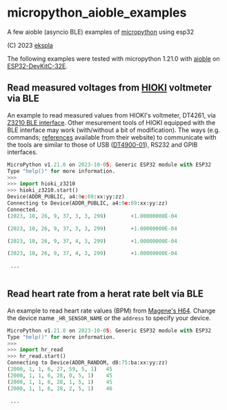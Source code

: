 # micropython_aioble_examples
A few aioble (asyncio BLE) examples of [micropython](https://micropython.org/) using esp32

(C) 2023 [ekspla](https://github.com/ekspla/micropython_aioble_examples)

The following examples were tested with micropython 1.21.0 with [aioble](https://github.com/micropython/micropython-lib/tree/master/micropython/bluetooth/aioble) on [ESP32-DevKitC-32E](https://www.espressif.com/en/products/devkits/esp32-devkitc).


## Read measured voltages from [HIOKI](https://www.hioki.com/) voltmeter via BLE

An example to read measured values from HIOKI's voltmeter, DT4261, via [Z3210 BLE interface](https://www.hioki.com/global/products/specialized-solutions/connecting-instruments/id_6780).
Other mesurement tools of HIOKI equipped with the BLE interface may work (with/without a bit of modification).
The ways (e.g. commands; [references](https://www.hioki.com/global/support/download/software/versionup/detail/id_235) available from their website) to communicate with the tools are similar to those of USB ([DT4900-01](https://www.hioki.com/global/support/download/software/versionup/detail/id_235)), RS232 and GPIB interfaces.

```python
MicroPython v1.21.0 on 2023-10-05; Generic ESP32 module with ESP32
Type "help()" for more information.
>>>
>>> import hioki_z3210
>>> hioki_z3210.start()
Device(ADDR_PUBLIC, a4:9e:69:xx:yy:zz)
Connecting to Device(ADDR_PUBLIC, a4:9e:69:xx:yy:zz)
Connected.
(2023, 10, 26, 9, 37, 3, 3, 299)        +1.00000000E-04

(2023, 10, 26, 9, 37, 3, 3, 299)        +1.00000000E-04

(2023, 10, 26, 9, 37, 4, 3, 299)        +1.00000000E-04

(2023, 10, 26, 9, 37, 4, 3, 299)        +1.00000000E-04

 ...
 
```

## Read heart rate from a herat rate belt via BLE

An example to read heart rate values (BPM) from [Magene's H64](https://support.magene.com/hc/en-us/categories/900000170623-H64-Heart-Rate-Sensor).  Change the device name ```_HR_SENSOR_NAME``` or the ```address``` to specify your device.

```python
MicroPython v1.21.0 on 2023-10-05; Generic ESP32 module with ESP32
Type "help()" for more information.
>>>
>>> import hr_read
>>> hr_read.start()
Connecting to Device(ADDR_RANDOM, d8:75:ba:xx:yy:zz)
(2000, 1, 1, 6, 27, 59, 5, 1)	45
(2000, 1, 1, 6, 28, 0, 5, 1)	45
(2000, 1, 1, 6, 28, 1, 5, 1)	45
(2000, 1, 1, 6, 28, 2, 5, 1)	46

 ...

```

